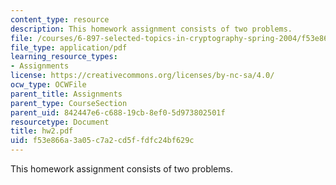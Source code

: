 ```yaml
---
content_type: resource
description: This homework assignment consists of two problems.
file: /courses/6-897-selected-topics-in-cryptography-spring-2004/f53e866a3a05c7a2cd5ffdfc24bf629c_hw2.pdf
file_type: application/pdf
learning_resource_types:
- Assignments
license: https://creativecommons.org/licenses/by-nc-sa/4.0/
ocw_type: OCWFile
parent_title: Assignments
parent_type: CourseSection
parent_uid: 842447e6-c688-19cb-8ef0-5d973802501f
resourcetype: Document
title: hw2.pdf
uid: f53e866a-3a05-c7a2-cd5f-fdfc24bf629c
---
```

This homework assignment consists of two problems.